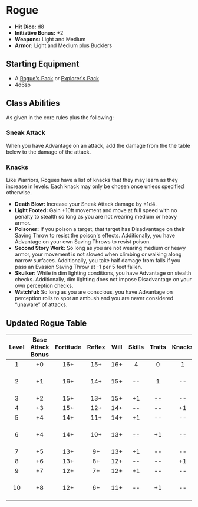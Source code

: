 # Rogue
- **Hit Dice:** d8
- **Initiative Bonus:** +2
- **Weapons:** Light and Medium
- **Armor:** Light and Medium plus Bucklers

## Starting Equipment
- A [Rogue's Pack](CoinAndItsUses.md#equipment-packs) or [Explorer's Pack](CoinAndItsUses.md#equipment-packs)
- 4d6sp

## Class Abilities
As given in the core rules plus the following:

### Sneak Attack
When you have Advantage on an attack, add the damage from the the table below to the damage of the attack.

### Knacks
Like Warriors, Rogues have a list of knacks that they may learn as they increase in levels.  Each knack may only be chosen once unless specified otherwise.
- **Death Blow:** Increase your Sneak Attack damage by +1d4.
- **Light Footed:** Gain +10ft movement and move at full speed with no penalty to stealth so long as you are not wearing medium or heavy armor.
- **Poisoner:** If you poison a target, that target has Disadvantage on their Saving Throw to resist the poison's effects. Additionally, you have Advantage on your own Saving Throws to resist poison.
- **Second Story Work:** So long as you are not wearing medium or heavy armor, your movement is not slowed when climbing or walking along narrow surfaces. Additionally, you take half damage from falls if you pass an Evasion Saving Throw at -1 per 5 feet fallen.
- **Skulker:** While in dim lighting conditions, you have Advantage on stealth checks. Additionally, dim lighting does not impose Disadvantage on your own perception checks.
- **Watchful:** So long as you are conscious, you have Advantage on perception rolls to spot an ambush and you are never considered “unaware” of attacks.

## Updated Rogue Table
| Level | Base<br/>Attack<br/>Bonus | Fortitude | Reflex | Will | Skills | Traits | Knacks | Notes               |
| :---: | :-----------------------: | :-------: | :----: | :--: | :----: | :----: | :----: | :------------------ |
|   1   |            +0             |    16+    |  15+   | 16+  |   4    |   0    |   1    |                     |
|   2   |            +1             |    16+    |  14+   | 15+  |   --   |   1    |   --   | Sneak Attack (+1d4) |
|   3   |            +2             |    15+    |  13+   | 15+  |   +1   |   --   |   --   |                     |
|   4   |            +3             |    15+    |  12+   | 14+  |   --   |   --   |   +1   |                     |
|   5   |            +4             |    14+    |  11+   | 14+  |   +1   |   --   |   --   |                     |
|   6   |            +4             |    14+    |  10+   | 13+  |   --   |   +1   |   --   | Sneak Attack (+2d4) |
|   7   |            +5             |    13+    |   9+   | 13+  |   +1   |   --   |   --   |                     |
|   8   |            +6             |    13+    |   8+   | 12+  |   --   |   --   |   +1   |                     |
|   9   |            +7             |    12+    |   7+   | 12+  |   +1   |   --   |   --   |                     |
|  10   |            +8             |    12+    |   6+   | 11+  |   --   |   +1   |   --   | Sneak Attack (+3d4) |

